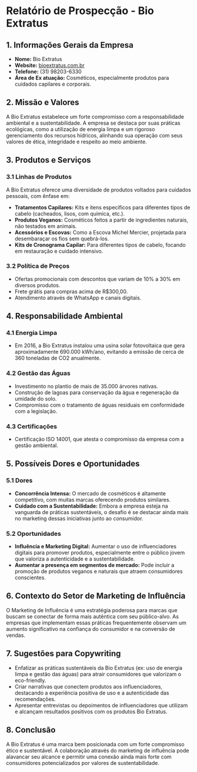 # Relatório de Prospecção - Bio Extratus

## 1. Informações Gerais da Empresa
- **Nome:** Bio Extratus
- **Website:** [bioextratus.com.br](http://www.bioextratus.com.br)
- **Telefone:** (31) 98203-6330
- **Área de Ex atuação:** Cosméticos, especialmente produtos para cuidados capilares e corporais.

## 2. Missão e Valores
A Bio Extratus estabelece um forte compromisso com a responsabilidade ambiental e a sustentabilidade. A empresa se destaca por suas práticas ecológicas, como a utilização de energia limpa e um rigoroso gerenciamento dos recursos hídricos, alinhando sua operação com seus valores de ética, integridade e respeito ao meio ambiente.

## 3. Produtos e Serviços
### 3.1 Linhas de Produtos
A Bio Extratus oferece uma diversidade de produtos voltados para cuidados pessoais, com ênfase em:
- **Tratamentos Capilares:** Kits e itens específicos para diferentes tipos de cabelo (cacheados, lisos, com química, etc.).
- **Produtos Veganos:** Cosméticos feitos a partir de ingredientes naturais, não testados em animais.
- **Acessórios e Escovas:** Como a Escova Michel Mercier, projetada para desembaraçar os fios sem quebrá-los.
- **Kits de Cronograma Capilar:** Para diferentes tipos de cabelo, focando em restauração e cuidado intensivo.

### 3.2 Política de Preços
- Ofertas promocionais com descontos que variam de 10% a 30% em diversos produtos.
- Frete grátis para compras acima de R$300,00.
- Atendimento através de WhatsApp e canais digitais.

## 4. Responsabilidade Ambiental
### 4.1 Energia Limpa
- Em 2016, a Bio Extratus instalou uma usina solar fotovoltaica que gera aproximadamente 690.000 kWh/ano, evitando a emissão de cerca de 360 toneladas de CO2 anualmente.
  
### 4.2 Gestão das Águas
- Investimento no plantio de mais de 35.000 árvores nativas.
- Construção de lagoas para conservação da água e regeneração da umidade do solo.
- Compromisso com o tratamento de águas residuais em conformidade com a legislação.

### 4.3 Certificações
- Certificação ISO 14001, que atesta o compromisso da empresa com a gestão ambiental.

## 5. Possíveis Dores e Oportunidades
### 5.1 Dores
- **Concorrência Intensa:** O mercado de cosméticos é altamente competitivo, com muitas marcas oferecendo produtos similares.
- **Cuidado com a Sustentabilidade:** Embora a empresa esteja na vanguarda de práticas sustentáveis, o desafio é se destacar ainda mais no marketing dessas iniciativas junto ao consumidor.

### 5.2 Oportunidades
- **Influência e Marketing Digital:** Aumentar o uso de influenciadores digitais para promover produtos, especialmente entre o público jovem que valoriza a autenticidade e a sustentabilidade.
- **Aumentar a presença em segmentos de mercado:** Pode incluir a promoção de produtos veganos e naturais que atraem consumidores conscientes.

## 6. Contexto do Setor de Marketing de Influência
O Marketing de Influência é uma estratégia poderosa para marcas que buscam se conectar de forma mais autêntica com seu público-alvo. As empresas que implementam essas práticas frequentemente observam um aumento significativo na confiança do consumidor e na conversão de vendas.

## 7. Sugestões para Copywriting
- Enfatizar as práticas sustentáveis da Bio Extratus (ex: uso de energia limpa e gestão das águas) para atrair consumidores que valorizam o eco-friendly.
- Criar narrativas que conectem produtos aos influenciadores, destacando a experiência positiva de uso e a autenticidade das recomendações.
- Apresentar entrevistas ou depoimentos de influenciadores que utilizam e alcançam resultados positivos com os produtos Bio Extratus.

## 8. Conclusão
A Bio Extratus é uma marca bem posicionada com um forte compromisso ético e sustentável. A colaboração através do marketing de influência pode alavancar seu alcance e permitir uma conexão ainda mais forte com consumidores potencializados por valores de sustentabilidade.